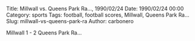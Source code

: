Title: Millwall vs. Queens Park Ra…, 1990/02/24
Date: 1990/02/24 00:00
Category: sports
Tags: football, football scores, Millwall, Queens Park Ra…
Slug: millwall-vs-queens-park-ra
Author: carbonero


Millwall 1 - 2 Queens Park Ra…

